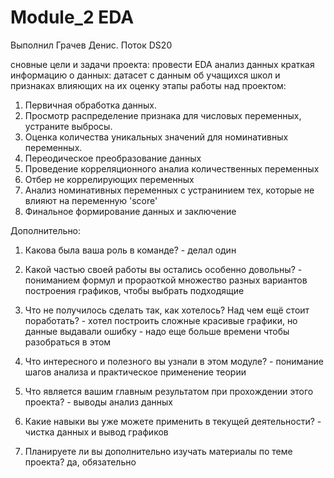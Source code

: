 # Module_2 EDA
Выполнил Грачев Денис. Поток DS20

сновные цели и задачи проекта: провести EDA анализ данных
краткая информацию о данных: датасет с данным об учащихся школ и признаках влияющих на их оценку
этапы работы над проектом:
1. Первичная обработка данных. 
2. Просмотр распределение признака для числовых переменных, устраните выбросы.
3. Оценка количества уникальных значений для номинативных переменных.
4. Переодическое преобразование данных
5. Проведение корреляционного аналиа количественных переменных
6. Отбер не коррелирующих переменных
7. Анализ номинативных переменных с устранинием тех, которые не влияют на переменную 'score'
8. Финальное формирование данных и заключение


Дополнительно:
1. Какова была ваша роль в команде? - делал один

2. Какой частью своей работы вы остались особенно довольны? - пониманием формул и прораоткой множество разных вариантов построения графиков, чтобы выбрать подходящие

3. Что не получилось сделать так, как хотелось? Над чем ещё стоит поработать? - хотел построить сложные красивые графики, но данные выдавали ошибку - надо еще больше времени чтобы разобраться в этом

4. Что интересного и полезного вы узнали в этом модуле? - понимание шагов анализа и практическое применение теории

5. Что является вашим главным результатом при прохождении этого проекта? - выводы анализ данных

6. Какие навыки вы уже можете применить в текущей деятельности? - чистка данных и вывод графиков

7. Планируете ли вы дополнительно изучать материалы по теме проекта? да, обязательно
